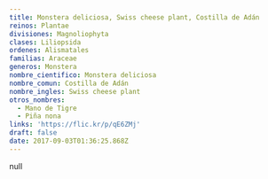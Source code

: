 ```yaml
---
title: Monstera deliciosa, Swiss cheese plant, Costilla de Adán
reinos: Plantae
divisiones: Magnoliophyta
clases: Liliopsida
ordenes: Alismatales
familias: Araceae
generos: Monstera
nombre_cientifico: Monstera deliciosa
nombre_comun: Costilla de Adán
nombre_ingles: Swiss cheese plant
otros_nombres:
  - Mano de Tigre
  - Piña nona
links: 'https://flic.kr/p/qE6ZMj'
draft: false
date: 2017-09-03T01:36:25.868Z
---
```

null
